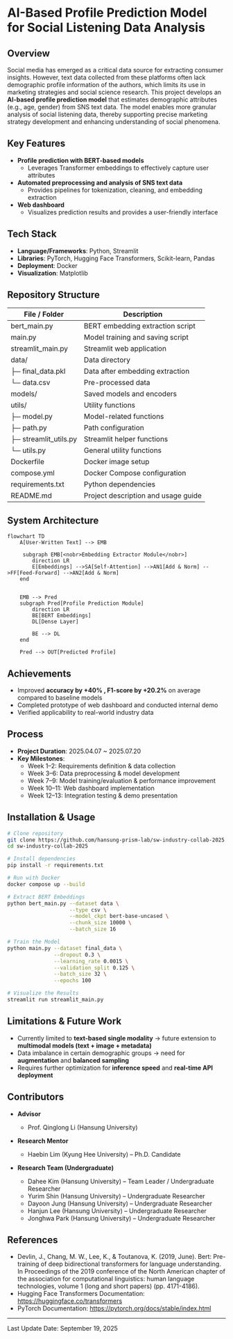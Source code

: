 # AI-Based Profile Prediction Model for Social Listening Data Analysis

## Overview

Social media has emerged as a critical data source for extracting consumer insights. However, text data collected from these platforms often lack demographic profile information of the authors, which limits its use in marketing strategies and social science research. This project develops an **AI-based profile prediction model** that estimates demographic attributes (e.g., age, gender) from SNS text data. The model enables more granular analysis of social listening data, thereby supporting precise marketing strategy development and enhancing understanding of social phenomena.


## Key Features

- **Profile prediction with BERT-based models**  
  - Leverages Transformer embeddings to effectively capture user attributes  
- **Automated preprocessing and analysis of SNS text data**  
  - Provides pipelines for tokenization, cleaning, and embedding extraction  
- **Web dashboard**  
  - Visualizes prediction results and provides a user-friendly interface  


## Tech Stack

- **Language/Frameworks**: Python, Streamlit
- **Libraries**: PyTorch, Hugging Face Transformers, Scikit-learn, Pandas  
- **Deployment**: Docker  
- **Visualization**: Matplotlib

## Repository Structure

| File / Folder         | Description                         |
| --------------------- | ----------------------------------- |
| bert_main.py          | BERT embedding extraction script    |
| main.py               | Model training and saving script    |
| streamlit_main.py     | Streamlit web application           |
| data/                 | Data directory                      |
| ├─ final_data.pkl     | Data after embedding extraction     |
| └─ data.csv           | Pre-processed data                  |
| models/               | Saved models and encoders           |
| utils/                | Utility functions                   |
| ├─ model.py           | Model-related functions             |
| ├─ path.py            | Path configuration                  |
| ├─ streamlit_utils.py | Streamlit helper functions          |
| └─ utils.py           | General utility functions           |
| Dockerfile            | Docker image setup                  |
| compose.yml           | Docker Compose configuration        |
| requirements.txt      | Python dependencies                 |
| README.md             | Project description and usage guide |


## System Architecture
```mermaid
flowchart TD
    A[User-Written Text] --> EMB

     subgraph EMB[<nobr>Embedding Extractor Module</nobr>]
     	direction LR
        E[Embeddings] -->SA[Self-Attention] -->AN1[Add & Norm] -->FF[Feed-Forward] -->AN2[Add & Norm]
    end

	
    EMB --> Pred  
    subgraph Pred[Profile Prediction Module]
    	direction LR
    	BE[BERT Embeddings]
    	DL[Dense Layer]
    	
    	BE --> DL
    end
    
    Pred --> OUT[Predicted Profile]

```


## Achievements

- Improved  **accuracy by +40% , F1-score by +20.2%** on average compared to baseline models
- Completed prototype of web dashboard and conducted internal demo  
- Verified applicability to real-world industry data


## Process

- **Project Duration**: 2025.04.07 ~ 2025.07.20
- **Key Milestones**:
    - Week 1–2: Requirements definition & data collection
    - Week 3–6: Data preprocessing & model development
    - Week 7–9: Model training/evaluation & performance improvement
    - Week 10–11: Web dashboard implementation
    - Week 12–13: Integration testing & demo presentation


## Installation & Usage
```bash
# Clone repository
git clone https://github.com/hansung-prism-lab/sw-industry-collab-2025.git
cd sw-industry-collab-2025

# Install dependencies
pip install -r requirements.txt

# Run with Docker
docker compose up --build

# Extract BERT Embeddings
python bert_main.py --dataset data \
                    --type csv \
                    --model_ckpt bert-base-uncased \
                    --chunk_size 10000 \
                    --batch_size 16

# Train the Model
python main.py --dataset final_data \
               --dropout 0.3 \
               --learning_rate 0.0015 \
               --validation_split 0.125 \
               --batch_size 32 \
               --epochs 100

# Visualize the Results
streamlit run streamlit_main.py
```

## Limitations & Future Work

- Currently limited to **text-based single modality** → future extension to **multimodal models (text + image + metadata)**  
- Data imbalance in certain demographic groups → need for **augmentation** and **balanced sampling**  
- Requires further optimization for **inference speed** and **real-time API deployment**  


## Contributors

- **Advisor**  
    - Prof. Qinglong Li (Hansung University)

- **Research Mentor**
    - Haebin Lim (Kyung Hee University) – Ph.D. Candidate 

- **Research Team (Undergraduate)**  
  - Dahee Kim (Hansung University) – Team Leader / Undergraduate Researcher  
  - Yurim Shin (Hansung University) – Undergraduate Researcher  
  - Dayoon Jung (Hansung University) – Undergraduate Researcher  
  - Hanjun Lee (Hansung University) – Undergraduate Researcher  
  - Jonghwa Park (Hansung University) – Undergraduate Researcher


## References

- Devlin, J., Chang, M. W., Lee, K., & Toutanova, K. (2019, June). Bert: Pre-training of deep bidirectional transformers for language understanding. In Proceedings of the 2019 conference of the North American chapter of the association for computational linguistics: human language technologies, volume 1 (long and short papers) (pp. 4171-4186).
- Hugging Face Transformers Documentation: https://huggingface.co/transformers
- PyTorch Documentation: https://pytorch.org/docs/stable/index.html

----

Last Update Date: September 19, 2025 
